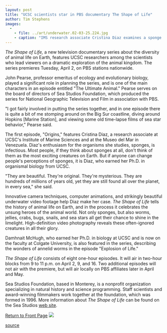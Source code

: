 ```yaml
---
layout: post
title: "UCSC scientists star in PBS documentary The Shape of Life"
author: Tim Stephens
images:
  -
    - file: ../art/underwater.02-03-25.224.jpg
    - caption: "IMS research associate Cristina Diaz examines a sponge in this scene from the PBS documentary The Shape of Life. Photo: Copyright 2002, Sea Studios Foundation."
---
```


_The Shape of Life,_ a new television documentary series about the diversity of animal life on Earth, features UCSC researchers among the scientists who lead viewers on a dramatic exploration of the animal kingdom. The series premieres Tuesday, April 2, on PBS stations nationwide.

John Pearse, professor emeritus of ecology and evolutionary biology, played a significant role in planning the series, and is one of the main characters in an episode entitled "The Ultimate Animal." Pearse serves on the board of directors of Sea Studios Foundation, which produced the series for National Geographic Television and Film in association with PBS.   
  
"I got fairly involved in putting the series together, and in one episode there is quite a bit of me stomping around on the Big Sur coastline, diving around Hopkins [Marine Station], and viewing some old time-lapse films of sea star behavior," Pearse said.   
  
The first episode, "Origins," features Cristina Diaz, a research associate at UCSC's Institute of Marine Sciences and at the Museo del Mar in Venezuela. Diaz's enthusiasm for the organisms she studies, sponges, is infectious. Most people, if they think about sponges at all, don't think of them as the most exciting creatures on Earth. But if anyone can change people's perceptions of sponges, it is Diaz, who earned her Ph.D. in organismal biology from UCSC.   
  
"They are beautiful. They're original. They're mysterious. They are hundreds of millions of years old, yet they are still found all over the planet, in every sea," she said.   
  
Innovative camera techniques, computer animations, and strikingly beautiful underwater video footage help Diaz make her case. _The Shape of Life_ tells the history of animal life on Earth, and in the process it celebrates the unsung heroes of the animal world. Not only sponges, but also worms, jellies, crabs, bugs, snails, and sea stars all get their chance to shine in the limelight. High-definition video photography reveals these often-ignored creatures in all their glory.  
  
Damhnait McHugh, who earned her Ph.D. in biology at UCSC and is now on the faculty at Colgate University, is also featured in the series, describing the wonders of annelid worms in the episode "Explosion of Life."  
  
_The Shape of Life_ consists of eight one-hour episodes. It will air in two-hour blocks from 9 to 11 p.m. on April 2, 9, and 16. Two additional episodes will not air with the premiere, but will air locally on PBS affiliates later in April and May.  
  
Sea Studios Foundation, based in Monterey, is a nonprofit organization specializing in natural history and science programming. Staff scientists and award-winning filmmakers work together at the foundation, which was formed in 1996. More information about _The Shape of Life_ can be found on the Sea Studios [web site][1].

  

[Return to Front Page][2] ![ ][3]

[1]: http://www.seastudios.com
[2]: ../../index.html
[3]: ../../images/trans.gif

[source](http://www1.ucsc.edu/currents/01-02/03-25/series.html "Permalink to series")
